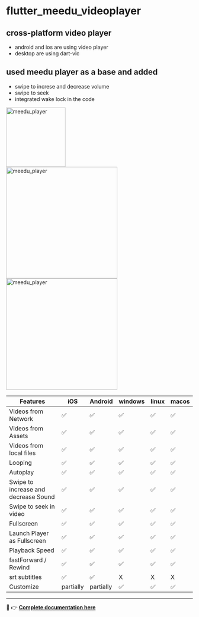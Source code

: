 # flutter_meedu_videoplayer


## cross-platform video player 
- android and ios are using video player
- desktop are using dart-vlc


## used meedu player as a base and added
- swipe to increse and decrease volume 
- swipe to seek 
- integrated wake lock in the code




<img src="https://darwin-morocho.github.io/flutter-meedu-player/assets/q2.gif" alt="meedu_player" width="160" />
<br/>
<img src="https://darwin-morocho.github.io/flutter-meedu-player/assets/full.gif" alt="meedu_player" width="300" />
<img src="https://user-images.githubusercontent.com/15864336/94494352-9924d100-01b4-11eb-9c0f-54c88868331b.png" alt="meedu_player" width="300" />

| Features  | iOS | Android | windows | linux | macos
| ------------- | ------------- | ------------- | ------------- | ------------- | ------------- |
| Videos from Network  | ✅  | ✅ | ✅ | ✅ | ✅ |
| Videos from Assets  | ✅  | ✅ | ✅ | ✅ | ✅ |
| Videos from local files  | ✅  | ✅ | ✅ | ✅ | ✅ |
| Looping  | ✅  | ✅ | ✅ | ✅ | ✅ |
| Autoplay  | ✅  | ✅ | ✅ | ✅ | ✅ |
| Swipe to increase and decrease Sound  | ✅  | ✅ | ✅ | ✅ | ✅ |
| Swipe to seek in video | ✅  | ✅ | ✅ | ✅ | ✅ |
| Fullscreen  | ✅  | ✅ | ✅ | ✅ | ✅ |
| Launch Player as Fullscreen  | ✅  | ✅ | ✅ | ✅ | ✅ |
| Playback Speed  | ✅  | ✅ | ✅ | ✅ | ✅ |
| fastForward / Rewind  | ✅  | ✅ | ✅ | ✅ | ✅ |
| srt subtitles  | ✅  | ✅ | X | X | X |
| Customize  | partially  | partially | ✅ | ✅ | ✅ |

---

👋 👉 <b>[Complete documentation here](https://player.meedu.app)</b>
